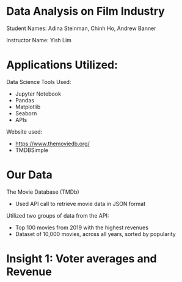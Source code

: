 # Data Analysis on Film Industry
Student Names: Adina Steinman, Chinh Ho, Andrew Banner

Instructor Name: Yish Lim

# Applications Utilized:

Data Science Tools Used:

* Jupyter Notebook
* Pandas 
* Matplotlib
* Seaborn
* APIs

Website used:

* https://www.themoviedb.org/
* TMDBSimple

# Our Data 

The Movie Database (TMDb) 

* Used API call to retrieve movie data in JSON format

Utilized two groups of data from the API:

* Top 100 movies from 2019 with the highest revenues
* Dataset of 10,000 movies, across all years, sorted by popularity 


# Insight 1: Voter averages and Revenue

